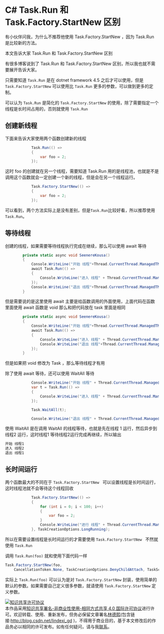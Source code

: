 # C# Task.Run 和 Task.Factory.StartNew 区别

有小伙伴问我，为什么不推荐他使用 Task.Factory.StartNew ，因为 Task.Run 是比较新的方法。

本文告诉大家 Task.Run 和 Task.Factory.StartNew 区别

<!--more-->
<!-- csdn -->

有很多博客说到了 Task.Run 和 Task.Factory.StartNew 区别，所以我也就不需要展开告诉大家。

只需要知道 `Task.Run` 是在 dotnet framework 4.5 之后才可以使用，但是 `Task.Factory.StartNew` 可以使用比 `Task.Run` 更多的参数，可以做到更多的定制。

可以认为 `Task.Run` 是简化的 `Task.Factory.StartNew` 的使用，除了需要指定一个线程是长时间占用的，否则就使用 `Task.Run` 

## 创建新线程

下面来告诉大家使用两个函数创建新的线程

```csharp
            Task.Run(() =>
            {
                var foo = 2;
            });
```

这时 foo 的创建就在另一个线程，需要知道 Task.Run 用的是线程池，也就是不是调用这个函数就会一定创建一个新的线程，但是会在另一个线程运行。

```csharp
            Task.Factory.StartNew(() =>
            {
                var foo = 2;
            });
```

可以看到，两个方法实际上是没有差别，但是`Task.Run`比较好看，所以推荐使用`Task.Run`。

## 等待线程

创建的线程，如果需要等待线程执行完成在继续，那么可以使用 await 等待

```csharp
        private static async void SeenereKousa()
        {
            Console.WriteLine("开始 线程"+Thread.CurrentThread.ManagedThreadId);
            await Task.Run(() =>
            {
                Console.WriteLine("进入 线程" + Thread.CurrentThread.ManagedThreadId);
            });
            Console.WriteLine("退出 线程"+Thread.CurrentThread.ManagedThreadId);
        }
```

但是需要说的是这里使用 await 主要是给函数调用的外面使用，上面代码在函数里面使用 await 函数是 void 那么和把代码放在 task 里面是相同

```csharp
        private static async void SeenereKousa()
        {
            Console.WriteLine("开始 线程"+Thread.CurrentThread.ManagedThreadId);
            await Task.Run(() =>
            {
                Console.WriteLine("进入 线程" + Thread.CurrentThread.ManagedThreadId);
                Console.WriteLine("退出 线程"+Thread.CurrentThread.ManagedThreadId);
            });
        }
```

但是如果把 void 修改为 Task ，那么等待线程才有用

除了使用 await 等待，还可以使用 WaitAll 等待

```csharp
            Console.WriteLine("开始 线程" + Thread.CurrentThread.ManagedThreadId);
            var t = Task.Run(() =>
            {
                Console.WriteLine("进入 线程" + Thread.CurrentThread.ManagedThreadId);
            });

            Task.WaitAll(t);

            Console.WriteLine("退出 线程" + Thread.CurrentThread.ManagedThreadId);
```

使用 WaitAll 是在调用 WaitAll 的线程等待，也就是先在线程 1 运行，然后异步到 线程2 运行，这时线程1 等待线程2运行完成再继续，所以输出

```csharp
开始 线程1
进入 线程2
退出 线程1
```

## 长时间运行

两个函数最大的不同在于 `Task.Factory.StartNew ` 可以设置线程是长时间运行，这时线程池就不会等待这个线程回收

```csharp
            Task.Factory.StartNew(() =>
            {
                for (int i = 0; i < 100; i++)
                {
                    var foo = 2;
                }
                Console.WriteLine("进行 线程" + Thread.CurrentThread.ManagedThreadId);
            }, TaskCreationOptions.LongRunning);
```

所以在需要设置线程是长时间运行的才需要使用 `Task.Factory.StartNew ` 不然就使用 `Task.Run`

调用 `Task.Run(foo)` 就和使用下面代码一样

```csharp
Task.Factory.StartNew(foo, 
    CancellationToken.None, TaskCreationOptions.DenyChildAttach, TaskScheduler.Default);
```

实际上 `Task.Run(foo)` 可以认为是对 `Task.Factory.StartNew` 封装，使用简单的默认的参数。如果需要自己定义很多参数，就请使用 `Task.Factory.StartNew` 定义参数。

<a rel="license" href="http://creativecommons.org/licenses/by-nc-sa/4.0/"><img alt="知识共享许可协议" style="border-width:0" src="https://licensebuttons.net/l/by-nc-sa/4.0/88x31.png" /></a><br />本作品采用<a rel="license" href="http://creativecommons.org/licenses/by-nc-sa/4.0/">知识共享署名-非商业性使用-相同方式共享 4.0 国际许可协议</a>进行许可。欢迎转载、使用、重新发布，但务必保留文章署名[林德熙](http://blog.csdn.net/lindexi_gd)(包含链接:http://blog.csdn.net/lindexi_gd )，不得用于商业目的，基于本文修改后的作品务必以相同的许可发布。如有任何疑问，请与我[联系](mailto:lindexi_gd@163.com)。
